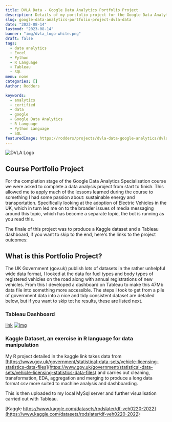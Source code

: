 ```yaml
---
title: DVLA Data - Google Data Analytics Portfolio Project
description: Details of my portfolio project for the Google Data Analytics Certification
slug: google-data-analytics-portfolio-project-dvla-data
date: "2023-08-14"
lastmod: "2023-08-14"
banner: "img/dvla_logo-white.png"
draft: false
tags:
  - data analytics
  - Excel
  - Python
  - R Language
  - Tableau
  - SQL
menu: none
categories: []
Author: Rodders

keywords:
  - analytics
  - certified
  - data
  - google
  - Google Data Analytics
  - R Language
  - Python Language
  - SQL
featuredImage: https://rodders/projects/dvla-data-google-analytics/dvla_logo-white.png
---
```


![DVLA Logo](https://rodders/projects/dvla-data-google-analytics/dvla_logo-white.png)

## Course Portfolio Project

For the completion stage of the Google Data Analytics Specialisation course we were asked to complete a data analysis project from start to finish.  This allowed me to apply much of the lessons learned during the course to something I had some passion about: sustainable energy and transportation. Specifically looking at the adoption of Electric Vehicles in the UK, which in turn led me on to the broader issues of media messaging around this topic, which has become a separate topic, the bot is running as you read this.

The finale of this project was to produce a Kaggle dataset and a Tableau dashboard, if you want to skip to the end, here's the links to the project outcomes:

## What is this Portfolio Project?

The UK Government (gov.uk) publish lots of datasets in the rather unhelpful wide data format, I looked at the data for fuel types and body types of registered vehicles on the road along with annual registrations of new vehicles. From this I developed a dashboard on Tableau to make this 47Mb data file into something more accessible. The steps I took to get from a pile of government data into a nice and tidy consistent dataset are detailed below, but if you want to skip tot he results, these are listed next.

### Tableau Dashboard

[link](https://public.tableau.com/views/VehiclesRegisteredforUKdf_VEH0220/FrontPage?:language=en-GB&:display_count=n&:origin=viz_share_link)
[![img](/img/tableau-df_veh0220.png)](https://public.tableau.com/views/VehiclesRegisteredforUKdf_VEH0220/FrontPage?:language=en-GB&:display_count=n&:origin=viz_share_link)

### Kaggle Dataset, an exercise in R language for data manipulation

My R project detailed in the kaggle link takes data from [https://www.gov.uk/government/statistical-data-sets/vehicle-licensing-statistics-data-files](https://www.gov.uk/government/statistical-data-sets/vehicle-licensing-statistics-data-files) and carries out cleaning, transformation, EDA, aggregation and merging to produce a long data format csv more suited to machine analysis and dashboarding. 

This is then uploaded to my local MySql server and further visualisation carried out with Tableau.

[Kaggle https://www.kaggle.com/datasets/rodslater/df-veh0220-2022](https://www.kaggle.com/datasets/rodslater/df-veh0220-2022)

